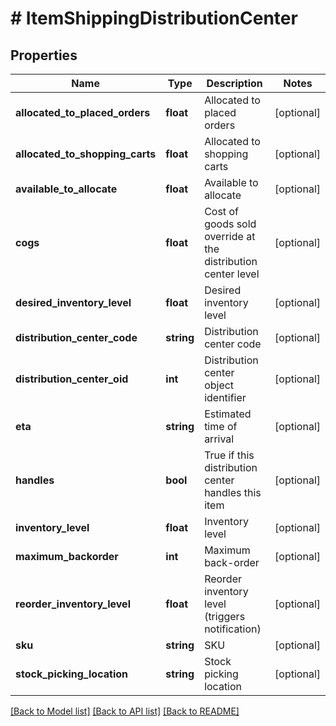 # # ItemShippingDistributionCenter

## Properties

Name | Type | Description | Notes
------------ | ------------- | ------------- | -------------
**allocated_to_placed_orders** | **float** | Allocated to placed orders | [optional]
**allocated_to_shopping_carts** | **float** | Allocated to shopping carts | [optional]
**available_to_allocate** | **float** | Available to allocate | [optional]
**cogs** | **float** | Cost of goods sold override at the distribution center level | [optional]
**desired_inventory_level** | **float** | Desired inventory level | [optional]
**distribution_center_code** | **string** | Distribution center code | [optional]
**distribution_center_oid** | **int** | Distribution center object identifier | [optional]
**eta** | **string** | Estimated time of arrival | [optional]
**handles** | **bool** | True if this distribution center handles this item | [optional]
**inventory_level** | **float** | Inventory level | [optional]
**maximum_backorder** | **int** | Maximum back-order | [optional]
**reorder_inventory_level** | **float** | Reorder inventory level (triggers notification) | [optional]
**sku** | **string** | SKU | [optional]
**stock_picking_location** | **string** | Stock picking location | [optional]

[[Back to Model list]](../../README.md#models) [[Back to API list]](../../README.md#endpoints) [[Back to README]](../../README.md)
